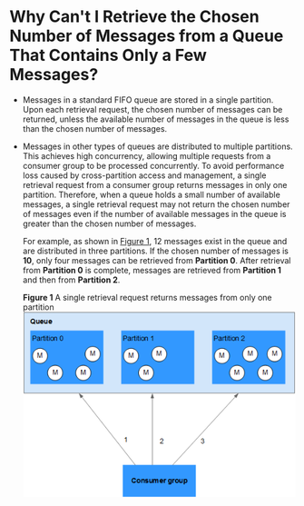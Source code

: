 # Why Can't I Retrieve the Chosen Number of Messages from a Queue That Contains Only a Few Messages?<a name="EN-US_TOPIC_0144327166"></a>

-   Messages in a standard FIFO queue are stored in a single partition. Upon each retrieval request, the chosen number of messages can be returned, unless the available number of messages in the queue is less than the chosen number of messages.
-   Messages in other types of queues are distributed to multiple partitions. This achieves high concurrency, allowing multiple requests from a consumer group to be processed concurrently. To avoid performance loss caused by cross-partition access and management, a single retrieval request from a consumer group returns messages in only one partition. Therefore, when a queue holds a small number of available messages, a single retrieval request may not return the chosen number of messages even if the number of available messages in the queue is greater than the chosen number of messages.

    For example, as shown in  [Figure 1](#en-us_topic_0144320894_fig1849525773613), 12 messages exist in the queue and are distributed in three partitions. If the chosen number of messages is  **10**, only four messages can be retrieved from  **Partition 0**. After retrieval from  **Partition 0**  is complete, messages are retrieved from  **Partition 1**  and then from  **Partition 2**.

    **Figure  1**  A single retrieval request returns messages from only one partition<a name="en-us_topic_0144320894_fig1849525773613"></a>  
    ![](figures/a-single-retrieval-request-returns-messages-from-only-one-partition.png "a-single-retrieval-request-returns-messages-from-only-one-partition")


